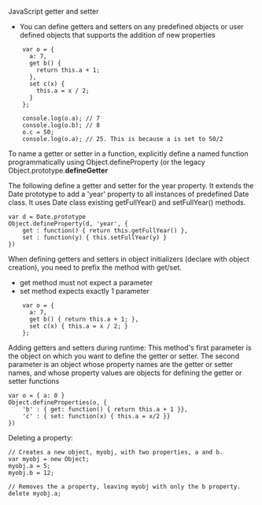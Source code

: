 JavaScript getter and setter
- You can define getters and setters on any predefined objects or user defined objects that supports the addition of new properties

```
    var o = {
      a: 7,
      get b() { 
        return this.a + 1;
      },
      set c(x) {
        this.a = x / 2;
      }
    };
    
    console.log(o.a); // 7
    console.log(o.b); // 8
    o.c = 50;
    console.log(o.a); // 25. This is because a is set to 50/2
```
To name a getter or setter in a function, explicitly define a named function programmatically using Object.defineProperty (or the legacy Object.prototype.__defineGetter__

The following define a getter and setter for the year property. It extends the Date prototype to add a 'year' property to all instances of predefined Date class. 
It uses Date class existing getFullYear() and setFullYear() methods.
```
var d = Date.prototype
Object.defineProperty(d, 'year', {
	get : function() { return this.getFullYear() },
	set : function(y) { this.setFullYear(y) }
})
```

When defining getters and setters in object initializers (declare with object creation), 
you need to prefix the method with get/set.
- get method must not expect a parameter
- set method expects exactly 1 parameter

```
    var o = {
      a: 7,
      get b() { return this.a + 1; },
      set c(x) { this.a = x / 2; }
    };
```

Adding getters and setters during runtime:
This method's first parameter is the object on which you want to define the getter or setter. The second parameter is an object whose property names are the getter or setter names, and whose property values are objects for defining the getter or setter functions
```
var o = { a: 0 }
Object.defineProperties(o, {
	'b' : { get: function() { return this.a + 1 }},
	'c' : { set: function(x) { this.a = x/2 }}
})
```

Deleting a property:
```
// Creates a new object, myobj, with two properties, a and b.
var myobj = new Object;
myobj.a = 5;
myobj.b = 12;

// Removes the a property, leaving myobj with only the b property.
delete myobj.a;
```
